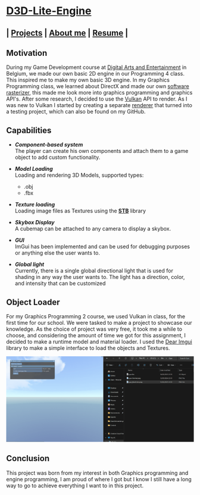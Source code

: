 <link href="../../Content/StyleSheet.css" rel="stylesheet"/> 

# [D3D-Lite-Engine](https://github.com/DaanDemaecker/D3D-Lite-Engine)

## | [Projects](../../README.md)  |    [About me](../../AboutMe)  |    [Resume](../../Resume) |

## Motivation
During my Game Development course at [Digital Arts and Entertainment](https://www.digitalartsandentertainment.be) in Belgium, we made our own basic 2D engine in our Programming 4 class.
This inspired me to make my own basic 3D engine.
In my Graphics Programming class, we learned about DirectX and made our own [software rasterizer](https://github.com/DaanDemaecker/DualRasterizer), this made me look more into graphics programming and graphics API's.
After some research, I decided to use the [Vulkan](https://www.vulkan.org) API to render.
As I was new to Vulkan I started by creating a separate [renderer](https://github.com/DaanDemaecker/VulkanRenderer.git) that turned into a testing project, which can also be found on my GitHub.

## Capabilities

- ***Component-based system***  
      The player can create his own components and attach them to a game object to add custom functionality.

- ***Model Loading***  
     Loading and rendering 3D Models, supported types:
    - .obj
    - .fbx

- ***Texture loading***  
    Loading image files as Textures using the [**STB**](https://github.com/nothings/stb) library

- ***Skybox Display***  
   A cubemap can be attached to any camera to display a skybox.

- ***GUI***  
ImGui has been implemented and can be used for debugging purposes or anything else the user wants to.

- ***Global light***  
Currently, there is a single global directional light that is used for shading in any way the user wants to. The light has a direction, color, and intensity that can be customized



## Object Loader
For my Graphics Programming 2 course, we used Vulkan in class, for the first time for our school. We were tasked to make a project to showcase our knowledge.
As the choice of project was very free, it took me a while to choose, and considering the amount of time we got for this assignment, I decided to make a runtime model and material loader.
I used the [Dear Imgui](https://github.com/ocornut/imgui) library to make a simple interface to load the objects and Textures.

<img src="../../Content/D3D-Lite-Engine.gif" alt="drawing"/>

## Conclusion
This project was born from my interest in both Graphics programming and engine programming, I am proud of where I got but I know I still have a long way to go to achieve everything I want to in this project.

